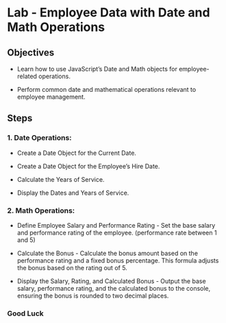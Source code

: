 # Lab - Employee Data with Date and Math Operations

## Objectives
* Learn how to use JavaScript’s Date and Math objects for employee-related operations.

* Perform common date and mathematical operations relevant to employee management.

## Steps

### 1. Date Operations:

* Create a Date Object for the Current Date.

* Create a Date Object for the Employee’s Hire Date. 

* Calculate the Years of Service.  

* Display the Dates and Years of Service.

### 2. Math Operations:

* Define Employee Salary and Performance Rating - Set the base salary and performance rating of the employee. (performance rate between 1 and 5)

* Calculate the Bonus - Calculate the bonus amount based on the performance rating and a fixed bonus percentage. This formula adjusts the bonus based on the rating out of 5.  

* Display the Salary, Rating, and Calculated Bonus - Output the base salary, performance rating, and the calculated bonus to the console, ensuring the bonus is rounded to two decimal places.  

### Good Luck
